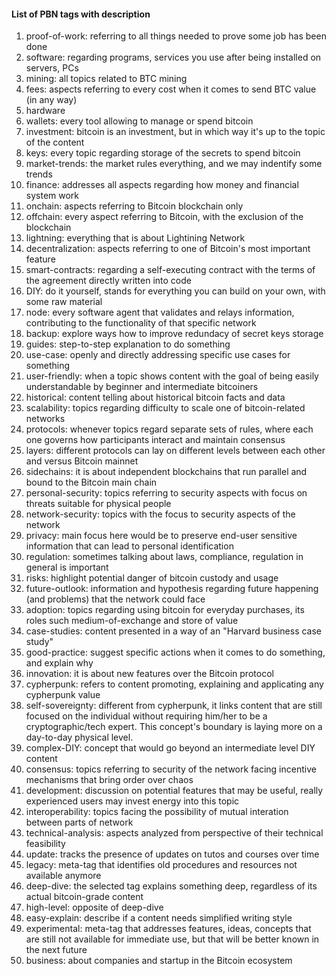 #### List of PBN tags with description

 1. proof-of-work: referring to all things needed to prove some job has been done
 2. software: regarding programs, services you use after being installed on servers, PCs
 3. mining: all topics related to BTC mining
 4. fees: aspects referring to every cost when it comes to send BTC value (in any way)
 5. hardware
 6. wallets: every tool allowing to manage or spend bitcoin
 7. investment: bitcoin is an investment, but in which way it's up to the topic of the content
 8. keys: every topic regarding storage of the secrets to spend bitcoin
 9. market-trends: the market rules everything, and we may indentify some trends
10. finance: addresses all aspects regarding how money and financial system work
11. onchain: aspects referring to Bitcoin blockchain only
12. offchain: every aspect referring to Bitcoin, with the exclusion of the blockchain
13. lightning: everything that is about Lightining Network
14. decentralization: aspects referring to one of Bitcoin's most important feature
15. smart-contracts: regarding a self-executing contract with the terms of the agreement directly written into code
16. DIY: do it yourself, stands for everything you can build on your own, with some raw material
17. node: every software agent that validates and relays information, contributing to the functionality of that specific network
18. backup: explore ways how to improve redundacy of secret keys storage
19. guides: step-to-step explanation to do something
20. use-case: openly and directly addressing specific use cases for something
21. user-friendly: when a topic shows content with the goal of being easily understandable by beginner and intermediate bitcoiners
22. historical: content telling about historical bitcoin facts and data
23. scalability: topics regarding difficulty to scale one of bitcoin-related networks
24. protocols: whenever topics regard separate sets of rules, where each one governs how participants interact and maintain consensus
25. layers: different protocols can lay on different levels between each other and versus Bitcoin mainnet
26. sidechains: it is about independent blockchains that run parallel and bound to the Bitcoin main chain
27. personal-security: topics referring to security aspects with focus on threats suitable for physical people
28. network-security: topics with the focus to security aspects of the network
29. privacy: main focus here would be to preserve end-user sensitive information that can lead to personal identification
30. regulation: sometimes talking about laws, compliance, regulation in general is important
31. risks: highlight potential danger of bitcoin custody and usage
32. future-outlook: information and hypothesis regarding future happening (and problems) that the network could face
33. adoption: topics regarding using bitcoin for everyday purchases, its roles such medium-of-exchange and store of value
34. case-studies: content presented in a way of an "Harvard business case study"
35. good-practice: suggest specific actions when it comes to do something, and explain why
36. innovation: it is about new features over the Bitcoin protocol
37. cypherpunk: refers to content promoting, explaining and applicating any cypherpunk value
38. self-sovereignty: different from cypherpunk, it links content that are still focused on the individual without requiring him/her to be a cryptographic/tech expert. This concept's boundary is laying more on a day-to-day physical level.
39. complex-DIY: concept that would go beyond an intermediate level DIY content
40. consensus: topics referring to security of the network facing incentive mechanisms that bring order over chaos
41. development: discussion on potential features that may be useful, really experienced users may invest energy into this topic
42. interoperability: topics facing the possibility of mutual interation between parts of network
43. technical-analysis: aspects analyzed from perspective of their technical feasibility
44. update: tracks the presence of updates on tutos and courses over time
45. legacy: meta-tag that identifies old procedures and resources not available anymore
46. deep-dive: the selected tag explains something deep, regardless of its actual bitcoin-grade content
47. high-level: opposite of deep-dive
48. easy-explain: describe if a content needs simplified writing style
49. experimental: meta-tag that addresses features, ideas, concepts that are still not available for immediate use, but that will be better known in the next future
50. business: about companies and startup in the Bitcoin ecosystem
